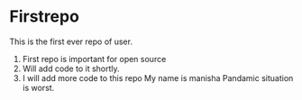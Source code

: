 # Firstrepo
This is the first ever repo of user.
1. First repo is important for open source
2. Will add code to it shortly.
3. I will add more code to this repo
My name is manisha
Pandamic situation is worst.

